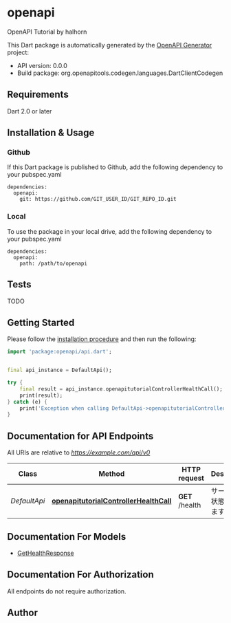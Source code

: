 # openapi
OpenAPI Tutorial by halhorn

This Dart package is automatically generated by the [OpenAPI Generator](https://openapi-generator.tech) project:

- API version: 0.0.0
- Build package: org.openapitools.codegen.languages.DartClientCodegen

## Requirements

Dart 2.0 or later

## Installation & Usage

### Github
If this Dart package is published to Github, add the following dependency to your pubspec.yaml
```
dependencies:
  openapi:
    git: https://github.com/GIT_USER_ID/GIT_REPO_ID.git
```

### Local
To use the package in your local drive, add the following dependency to your pubspec.yaml
```
dependencies:
  openapi:
    path: /path/to/openapi
```

## Tests

TODO

## Getting Started

Please follow the [installation procedure](#installation--usage) and then run the following:

```dart
import 'package:openapi/api.dart';


final api_instance = DefaultApi();

try {
    final result = api_instance.openapitutorialControllerHealthCall();
    print(result);
} catch (e) {
    print('Exception when calling DefaultApi->openapitutorialControllerHealthCall: $e\n');
}

```

## Documentation for API Endpoints

All URIs are relative to *https://example.com/api/v0*

Class | Method | HTTP request | Description
------------ | ------------- | ------------- | -------------
*DefaultApi* | [**openapitutorialControllerHealthCall**](doc//DefaultApi.md#openapitutorialcontrollerhealthcall) | **GET** /health | サーバーの状態を返します


## Documentation For Models

 - [GetHealthResponse](doc//GetHealthResponse.md)


## Documentation For Authorization

 All endpoints do not require authorization.


## Author




